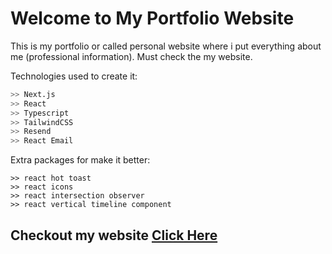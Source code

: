 # Welcome to My Portfolio Website

This is my portfolio or called personal website where i put everything about me (professional information). Must check the my website.

Technologies used to create it:

```bash
>> Next.js
>> React
>> Typescript
>> TailwindCSS
>> Resend
>> React Email
```

Extra packages for make it better:

```
>> react hot toast
>> react icons
>> react intersection observer
>> react vertical timeline component
```

## Checkout my website [Click Here](https://prince-sunsara.vercel.app/)
